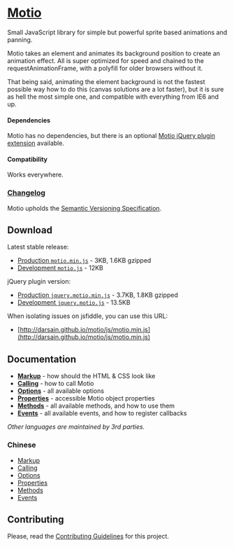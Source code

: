 # [Motio](http://darsa.in/motio)

Small JavaScript library for simple but powerful sprite based animations and panning.

Motio takes an element and animates its background position to create an animation effect. All is super optimized for
speed and chained to the requestAnimationFrame, with a polyfill for older browsers without it.

That being said, animating the element background is not the fastest possible way how to do this (canvas solutions are
a lot faster), but it is sure as hell the most simple one, and compatible with everything from IE6 and up.

#### Dependencies

Motio has no dependencies, but there is an optional
[Motio jQuery plugin extension](https://raw.github.com/darsain/motio/master/dist/jquery.motio.min.js) available.

#### Compatibility

Works everywhere.

### [Changelog](https://github.com/darsain/motio/wiki/Changelog)

Motio upholds the [Semantic Versioning Specification](http://semver.org/).

## Download

Latest stable release:

- [Production `motio.min.js`](https://raw.github.com/darsain/motio/master/dist/motio.min.js) - 3KB, 1.6KB gzipped
- [Development `motio.js`](https://raw.github.com/darsain/motio/master/dist/motio.js) - 12KB

jQuery plugin version:

- [Production `jquery.motio.min.js`](https://raw.github.com/darsain/motio/master/dist/jquery.motio.min.js) - 3.7KB, 1.8KB gzipped
- [Development `jquery.motio.js`](https://raw.github.com/darsain/motio/master/dist/jquery.motio.js) - 13.5KB

When isolating issues on jsfiddle, you can use this URL:

- [http://darsain.github.io/motio/js/motio.min.js](http://darsain.github.io/motio/js/motio.min.js)

## Documentation

- **[Markup](https://github.com/darsain/motio/wiki/Markup)** - how should the HTML & CSS look like
- **[Calling](https://github.com/darsain/motio/wiki/Calling)** - how to call Motio
- **[Options](https://github.com/darsain/motio/wiki/Options)** - all available options
- **[Properties](https://github.com/darsain/motio/wiki/Properties)** - accessible Motio object properties
- **[Methods](https://github.com/darsain/motio/wiki/Methods)** - all available methods, and how to use them
- **[Events](https://github.com/darsain/motio/wiki/Events)** - all available events, and how to register callbacks

*Other languages are maintained by 3rd parties.*

### Chinese

- [Markup](http://strongme.github.io/Motio-Wiki-CN-Markup.html)
- [Calling](http://strongme.github.io/Motio-Wiki-CN-Calling.html)
- [Options](http://strongme.github.io/Motio-Wiki-CN-Options.html)
- [Properties](http://strongme.github.io/Motio-Wiki-CN-Properties.html)
- [Methods](http://strongme.github.io/Motio-Wiki-CN-Methods.html)
- [Events](http://strongme.github.io/Motio-Wiki-CN-Events.html)

## Contributing

Please, read the [Contributing Guidelines](CONTRIBUTING.md) for this project.